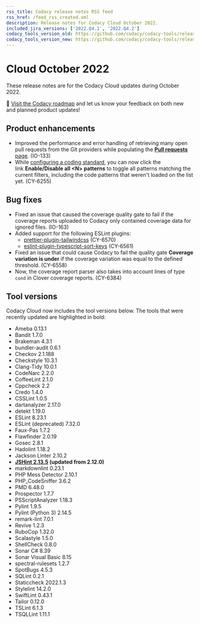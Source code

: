 ```yaml
---
rss_title: Codacy release notes RSS feed
rss_href: /feed_rss_created.xml
description: Release notes for Codacy Cloud October 2022.
included_jira_versions: ['2022.Q4.1', '2022.Q4.2']
codacy_tools_version_old: https://github.com/codacy/codacy-tools/releases/tag/6.3.14
codacy_tools_version_new: https://github.com/codacy/codacy-tools/releases/tag/6.5.4
---
```


# Cloud October 2022

These release notes are for the Codacy Cloud updates during October 2022.

📢 [Visit the Codacy roadmap](https://roadmap.codacy.com) and <span class="skip-vale">let us know</span> your feedback on both new and planned product updates!

## Product enhancements

-   Improved the performance and error handling of retrieving many open pull requests from the Git providers while populating the [**Pull requests** page](../../repositories/pull-requests.md). (IO-133)
-   While [configuring a coding standard](../../organizations/using-a-coding-standard.md), you can now click the link **Enable/Disable all &lt;N&gt; patterns** to toggle all patterns matching the current filters, including the code patterns that weren't loaded on the list yet. (CY-6255)

## Bug fixes

-   Fixed an issue that caused the coverage quality gate to fail if the coverage reports uploaded to Codacy only contained coverage data for ignored files. (IO-163)
-   Added support for the following ESLint plugins:
    -   [<span class="skip-vale">prettier-plugin-tailwindcss</span>](https://www.npmjs.com/package/prettier-plugin-tailwindcss) (CY-6570)
    -   [<span class="skip-vale">eslint-plugin-typescript-sort-keys</span>](https://www.npmjs.com/package/eslint-plugin-typescript-sort-keys) (CY-6561)
-   Fixed an issue that could cause Codacy to fail the quality gate **Coverage variation is under** if the coverage variation was equal to the defined threshold. (CY-6558)
-   Now, the coverage report parser also takes into account lines of type `cond` in Clover coverage reports. (CY-6384)

## Tool versions

Codacy Cloud now includes the tool versions below. The tools that were recently updated are highlighted in bold:

-   Ameba 0.13.1
-   Bandit 1.7.0
-   Brakeman 4.3.1
-   bundler-audit 0.6.1
-   Checkov 2.1.188
-   Checkstyle 10.3.1
-   Clang-Tidy 10.0.1
-   CodeNarc 2.2.0
-   CoffeeLint 2.1.0
-   Cppcheck 2.2
-   Credo 1.4.0
-   CSSLint 1.0.5
-   dartanalyzer 2.17.0
-   detekt 1.19.0
-   ESLint 8.23.1
-   ESLint (deprecated) 7.32.0
-   Faux-Pas 1.7.2
-   Flawfinder 2.0.19
-   Gosec 2.8.1
-   Hadolint 1.18.2
-   Jackson Linter 2.10.2
-   **[JSHint 2.13.5](https://github.com/jshint/jshint/releases/tag/2.13.5) (updated from 2.12.0)**
-   markdownlint 0.23.1
-   PHP Mess Detector 2.10.1
-   PHP_CodeSniffer 3.6.2
-   PMD 6.48.0
-   Prospector 1.7.7
-   PSScriptAnalyzer 1.18.3
-   Pylint 1.9.5
-   Pylint (Python 3) 2.14.5
-   remark-lint 7.0.1
-   Revive 1.2.3
-   RuboCop 1.32.0
-   Scalastyle 1.5.0
-   ShellCheck 0.8.0
-   Sonar C# 8.39
-   Sonar Visual Basic 8.15
-   spectral-rulesets 1.2.7
-   SpotBugs 4.5.3
-   SQLint 0.2.1
-   Staticcheck 2022.1.3
-   Stylelint 14.2.0
-   SwiftLint 0.43.1
-   Tailor 0.12.0
-   TSLint 6.1.3
-   TSQLLint 1.11.1
